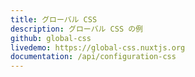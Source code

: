 ```yaml
---
title: グローバル CSS
description: グローバル CSS の例
github: global-css
livedemo: https://global-css.nuxtjs.org
documentation: /api/configuration-css
---
```

